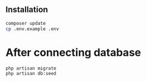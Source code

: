 ## Installation
```bash 
composer update
cp .env.example .env
```
# After connecting database
```bash
php artisan migrate
php artisan db:seed
```

